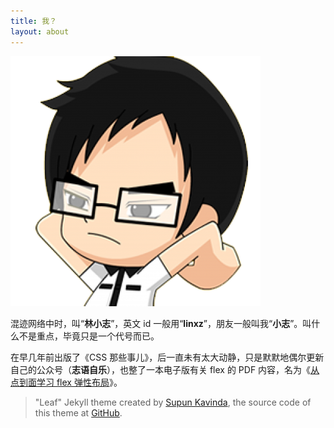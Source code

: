 ```yaml
---
title: 我？
layout: about
---
```


![头像](./assets/header.png)

混迹网络中时，叫“**林小志**”，英文 id 一般用“**linxz**”，朋友一般叫我“**小志**”。叫什么不是重点，毕竟只是一个代号而已。

在早几年前出版了《CSS 那些事儿》，后一直未有太大动静，只是默默地偶尔更新自己的公众号（**志语自乐**），也整了一本电子版有关 flex 的 PDF 内容，名为《[从点到面学习 flex 弹性布局](https://github.com/linxz/flex_learn_manual)》。

> "Leaf" Jekyll theme created by [Supun Kavinda](https://twitter.com/_SupunKavinda), the source code of this theme at [GitHub](https://github.com/SupunKavinda/jekyll-theme-leaf).